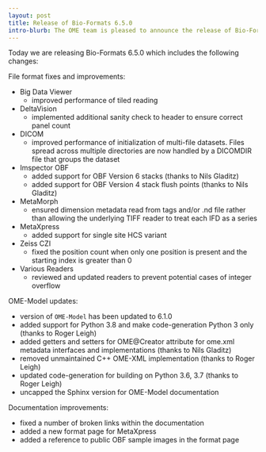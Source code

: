 ```yaml
---
layout: post
title: Release of Bio-Formats 6.5.0
intro-blurb: The OME team is pleased to announce the release of Bio-Formats 6.5.0
---
```


Today we are releasing Bio-Formats 6.5.0 which includes the following changes:

File format fixes and improvements:

* Big Data Viewer
  * improved performance of tiled reading
* DeltaVision
  * implemented additional sanity check to header to ensure correct panel count
* DICOM
  * improved performance of initialization of multi-file datasets. Files spread across multiple 
    directories are now handled by a DICOMDIR file that groups the dataset
* Imspector OBF
  * added support for OBF Version 6 stacks (thanks to Nils Gladitz)
  * added support for OBF Version 4 stack flush points (thanks to Nils Gladitz)
* MetaMorph
  * ensured dimension metadata read from tags and/or .nd file rather than allowing the underlying 
    TIFF reader to treat each IFD as a series
* MetaXpress 
  * added support for single site HCS variant
* Zeiss CZI
  * fixed the position count when only one position is present and the starting index is greater than 0
* Various Readers
  * reviewed and updated readers to prevent potential cases of integer overflow

OME-Model updates:

* version of ``OME-Model`` has been updated to 6.1.0
* added support for Python 3.8 and make code-generation Python 3 only (thanks to Roger Leigh)
* added getters and setters for OME@Creator attribute for ome.xml metadata interfaces and implementations (thanks to Nils Gladitz)
* removed unmaintained C++ OME-XML implementation (thanks to Roger Leigh)
* updated code-generation for building on Python 3.6, 3.7 (thanks to Roger Leigh)
* uncapped the Sphinx version for OME-Model documentation

Documentation improvements:

* fixed a number of broken links within the documentation
* added a new format page for MetaXpress
* added a reference to public OBF sample images in the format page
